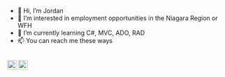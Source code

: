 - 👋 Hi, I’m Jordan
- 👀 I’m interested in employment opportunities in the Niagara Region or WFH
- 🌱 I’m currently learning C#, MVC, ADO, RAD
- 📫 You can reach me these ways
<br/>
<a href="https://www.linkedin.com/in/jordan-hunt-24094524/">
<img align="left" alt="Jordan's Linkdein" width="22px" src="https://cdn3.iconfinder.com/data/icons/inficons/512/linkedin.png" />
</a>
<a href="https://twitter.com/probablyjordan4">
<img align="left" alt="Jordan's Twitter" width="22px" src="https://cdn2.iconfinder.com/data/icons/metro-uinvert-dock/256/Twitter_NEW.png" />
</a>
<br/>

<!---
johunt89/johunt89 is a ✨ special ✨ repository because its `README.md` (this file) appears on your GitHub profile.
You can click the Preview link to take a look at your changes.
--->
